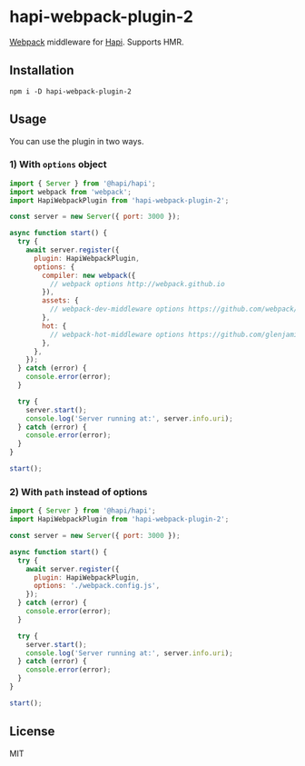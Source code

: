 # hapi-webpack-plugin-2

[Webpack](http://webpack.github.io) middleware for [Hapi](https://github.com/hapijs/hapi). Supports HMR.

## Installation

```
npm i -D hapi-webpack-plugin-2
```

## Usage

You can use the plugin in two ways.

### 1) With `options` object

```js
import { Server } from '@hapi/hapi';
import webpack from 'webpack';
import HapiWebpackPlugin from 'hapi-webpack-plugin-2';

const server = new Server({ port: 3000 });

async function start() {
  try {
    await server.register({
      plugin: HapiWebpackPlugin,
      options: {
        compiler: new webpack({
          // webpack options http://webpack.github.io
        }),
        assets: {
          // webpack-dev-middleware options https://github.com/webpack/webpack-dev-middleware
        },
        hot: {
          // webpack-hot-middleware options https://github.com/glenjamin/webpack-hot-middleware
        },
      },
    });
  } catch (error) {
    console.error(error);
  }

  try {
    server.start();
    console.log('Server running at:', server.info.uri);
  } catch (error) {
    console.error(error);
  }
}

start();
```

### 2) With `path` instead of options

```js
import { Server } from '@hapi/hapi';
import HapiWebpackPlugin from 'hapi-webpack-plugin-2';

const server = new Server({ port: 3000 });

async function start() {
  try {
    await server.register({
      plugin: HapiWebpackPlugin,
      options: './webpack.config.js',
    });
  } catch (error) {
    console.error(error);
  }

  try {
    server.start();
    console.log('Server running at:', server.info.uri);
  } catch (error) {
    console.error(error);
  }
}

start();
```

## License

MIT
